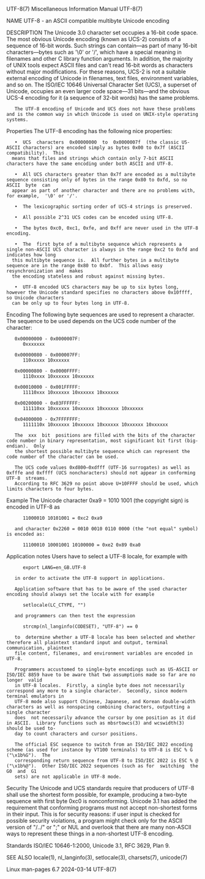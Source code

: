 UTF-8(7)						       Miscellaneous Information Manual							      UTF-8(7)

NAME
       UTF-8 - an ASCII compatible multibyte Unicode encoding

DESCRIPTION
       The Unicode 3.0 character set occupies a 16-bit code space.  The most obvious Unicode encoding (known as UCS-2) consists of a sequence of 16-bit words.
       Such  strings  can  contain—as  part of many 16-bit characters—bytes such as '\0' or '/', which have a special meaning in filenames and other C library
       function arguments.  In addition, the majority of UNIX tools expect ASCII files and can't read 16-bit words as characters without major	modifications.
       For  these reasons, UCS-2 is not a suitable external encoding of Unicode in filenames, text files, environment variables, and so on.  The ISO/IEC 10646
       Universal Character Set (UCS), a superset of Unicode, occupies an even larger code space—31 bits—and the obvious UCS-4 encoding for it (a  sequence  of
       32-bit words) has the same problems.

       The UTF-8 encoding of Unicode and UCS does not have these problems and is the common way in which Unicode is used on UNIX-style operating systems.

   Properties
       The UTF-8 encoding has the following nice properties:

       •  UCS  characters  0x00000000  to  0x0000007f  (the classic US-ASCII characters) are encoded simply as bytes 0x00 to 0x7f (ASCII compatibility).  This
	  means that files and strings which contain only 7-bit ASCII characters have the same encoding under both ASCII and UTF-8.

       •  All UCS characters greater than 0x7f are encoded as a multibyte sequence consisting only of bytes in the range 0x80 to 0xfd, so no  ASCII  byte  can
	  appear as part of another character and there are no problems with, for example,  '\0' or '/'.

       •  The lexicographic sorting order of UCS-4 strings is preserved.

       •  All possible 2^31 UCS codes can be encoded using UTF-8.

       •  The bytes 0xc0, 0xc1, 0xfe, and 0xff are never used in the UTF-8 encoding.

       •  The  first byte of a multibyte sequence which represents a single non-ASCII UCS character is always in the range 0xc2 to 0xfd and indicates how long
	  this multibyte sequence is.  All further bytes in a multibyte sequence are in the range 0x80 to 0xbf.	 This allows easy resynchronization and	 makes
	  the encoding stateless and robust against missing bytes.

       •  UTF-8 encoded UCS characters may be up to six bytes long, however the Unicode standard specifies no characters above 0x10ffff, so Unicode characters
	  can be only up to four bytes long in UTF-8.

   Encoding
       The following byte sequences are used to represent a character.	The sequence to be used depends on the UCS code number of the character:

       0x00000000 - 0x0000007F:
	      0xxxxxxx

       0x00000080 - 0x000007FF:
	      110xxxxx 10xxxxxx

       0x00000800 - 0x0000FFFF:
	      1110xxxx 10xxxxxx 10xxxxxx

       0x00010000 - 0x001FFFFF:
	      11110xxx 10xxxxxx 10xxxxxx 10xxxxxx

       0x00200000 - 0x03FFFFFF:
	      111110xx 10xxxxxx 10xxxxxx 10xxxxxx 10xxxxxx

       0x04000000 - 0x7FFFFFFF:
	      1111110x 10xxxxxx 10xxxxxx 10xxxxxx 10xxxxxx 10xxxxxx

       The  xxx	 bit  positions are filled with the bits of the character code number in binary representation, most significant bit first (big-endian).  Only
       the shortest possible multibyte sequence which can represent the code number of the character can be used.

       The UCS code values 0xd800–0xdfff (UTF-16 surrogates) as well as 0xfffe and 0xffff (UCS noncharacters) should not appear in conforming  UTF-8  streams.
       According to RFC 3629 no point above U+10FFFF should be used, which limits characters to four bytes.

   Example
       The Unicode character 0xa9 = 1010 1001 (the copyright sign) is encoded in UTF-8 as

	      11000010 10101001 = 0xc2 0xa9

       and character 0x2260 = 0010 0010 0110 0000 (the "not equal" symbol) is encoded as:

	      11100010 10001001 10100000 = 0xe2 0x89 0xa0

   Application notes
       Users have to select a UTF-8 locale, for example with

	      export LANG=en_GB.UTF-8

       in order to activate the UTF-8 support in applications.

       Application software that has to be aware of the used character encoding should always set the locale with for example

	      setlocale(LC_CTYPE, "")

       and programmers can then test the expression

	      strcmp(nl_langinfo(CODESET), "UTF-8") == 0

       to  determine whether a UTF-8 locale has been selected and whether therefore all plaintext standard input and output, terminal communication, plaintext
       file content, filenames, and environment variables are encoded in UTF-8.

       Programmers accustomed to single-byte encodings such as US-ASCII or ISO/IEC 8859 have to be aware that two assumptions made so far are no longer	 valid
       in UTF-8 locales.  Firstly, a single byte does not necessarily correspond any more to a single character.  Secondly, since modern terminal emulators in
       UTF-8 mode also support Chinese, Japanese, and Korean double-width characters as well as nonspacing combining characters, outputting a single character
       does  not necessarily advance the cursor by one position as it did in ASCII.  Library functions such as mbsrtowcs(3) and wcswidth(3) should be used to‐
       day to count characters and cursor positions.

       The official ESC sequence to switch from an ISO/IEC 2022 encoding scheme (as used for instance by VT100 terminals) to UTF-8 is ESC % G ("\x1b%G").  The
       corresponding return sequence from UTF-8 to ISO/IEC 2022 is ESC % @ ("\x1b%@").	Other ISO/IEC 2022 sequences (such as for  switching  the  G0  and  G1
       sets) are not applicable in UTF-8 mode.

   Security
       The  Unicode  and  UCS  standards require that producers of UTF-8 shall use the shortest form possible, for example, producing a two-byte sequence with
       first byte 0xc0 is nonconforming.  Unicode 3.1 has added the requirement that conforming programs must not accept non-shortest forms  in	 their	input.
       This  is for security reasons: if user input is checked for possible security violations, a program might check only for the ASCII version of "/../" or
       ";" or NUL and overlook that there are many non-ASCII ways to represent these things in a non-shortest UTF-8 encoding.

   Standards
       ISO/IEC 10646-1:2000, Unicode 3.1, RFC 3629, Plan 9.

SEE ALSO
       locale(1), nl_langinfo(3), setlocale(3), charsets(7), unicode(7)

Linux man-pages 6.7							  2024-03-14								      UTF-8(7)
